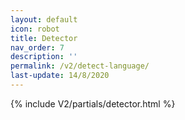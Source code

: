 ```yaml
---
layout: default
icon: robot
title: Detector
nav_order: 7
description: ''
permalink: /v2/detect-language/
last-update: 14/8/2020
---
```


{% include V2/partials/detector.html %}